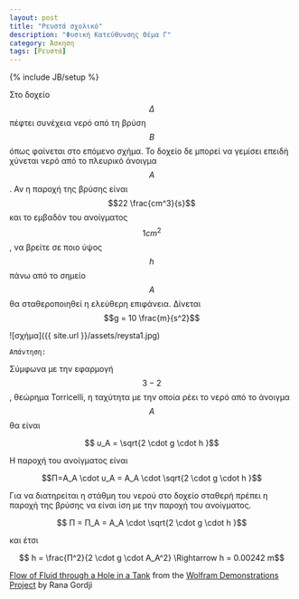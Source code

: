 ```yaml
---
layout: post
title: "Ρευστά σχολικό"
description: "Φυσική Κατεύθυνσης Θέμα Γ"
category: Άσκηση
tags: [Ρευστά]
---
```

{% include JB/setup %}

Στο δοχείο $$Δ$$ πέφτει συνέχεια νερό από τη βρύση $$Β$$ όπως φαίνεται στο επόμενο σχήμα. Το δοχείο δε μπορεί να γεμίσει επειδή χύνεται νερό από το πλευρικό άνοιγμα $$Α$$. Αν η παροχή της βρύσης είναι $$22 \frac{cm^3}{s}$$ και το εμβαδόν του ανοίγματος $$1 cm^2$$, να βρείτε σε ποιο ύψος $$h$$ πάνω από το σημείο $$Α$$ θα σταθεροποιηθεί η ελεύθερη επιφάνεια. Δίνεται $$g = 10 \frac{m}{s^2}$$

![σχήμα]({{ site.url }}/assets/reysta1.jpg) 

`Απάντηση:`

Σύμφωνα με την εφαρμογή $$3-2$$, θεώρημα Torricelli, η ταχύτητα με την
οποία ρέει το νερό από το άνοιγμα $$Α$$ θα είναι 

$$ υ_A = \sqrt{2 \cdot g \cdot h }$$

Η παροχή του ανοίγματος είναι

$$Π=A_A \cdot υ_A = A_A \cdot \sqrt{2 \cdot g \cdot h }$$

Για να διατηρείται η στάθμη του νερού στο δοχείο σταθερή πρέπει η παροχή της βρύσης να είναι ίση με την παροχή του ανοίγματος.

$$ Π = Π_A = A_A \cdot \sqrt{2 \cdot g \cdot h }$$

και έτσι

$$ h = \frac{Π^2}{2 \cdot g \cdot A_A^2} \Rightarrow h = 0.00242 m$$


<script type='text/javascript' src='http://demonstrations.wolfram.com/javascript/embed.js' ></script><script type='text/javascript'>var demoObj = new DEMOEMBED(); demoObj.run('FlowOfFluidThroughAHoleInATank', '', '545', '445');</script><div id='DEMO_FlowOfFluidThroughAHoleInATank'><a class='demonstrationHyperlink' href='http://demonstrations.wolfram.com/FlowOfFluidThroughAHoleInATank/' target='_blank'>Flow of Fluid through a Hole in a Tank</a> from the <a class='demonstrationHyperlink' href='http://demonstrations.wolfram.com/' target='_blank'>Wolfram Demonstrations Project</a> by Rana Gordji</div><br />